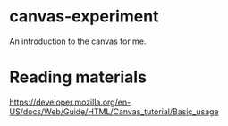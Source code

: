 canvas-experiment
=================

An introduction to the canvas for me.

Reading materials
=================

https://developer.mozilla.org/en-US/docs/Web/Guide/HTML/Canvas_tutorial/Basic_usage
